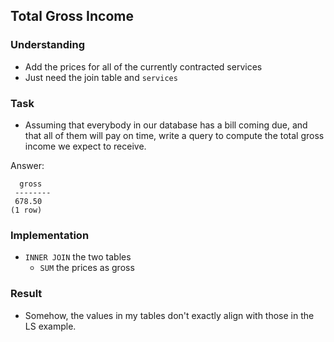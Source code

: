 ## Total Gross Income

### Understanding
- Add the prices for all of the currently contracted services
- Just need the join table and `services`

### Task
- Assuming that everybody in our database has a bill coming due, and that all of them will pay on time, write a query to compute the total gross income we expect to receive.

Answer:

```
  gross
 --------
 678.50
(1 row)
```

### Implementation
- `INNER JOIN` the two tables
  + `SUM` the prices as gross

### Result
- Somehow, the values in my tables don't exactly align with those in the LS example.